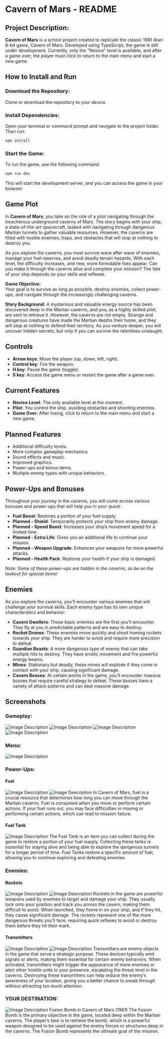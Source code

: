 
# Cavern of Mars - README

## Project Description:
**Cavern of Mars** is a school project created to replicate the classic 1981 Atari 8-bit game, Cavern of Mars. Developed using TypeScript, the game is still under development. Currently, only the "Novice" level is available, and after a game over, the player must click to return to the main menu and start a new game.

## How to Install and Run

### Download the Repository:
Clone or download the repository to your device.

### Install Dependencies:
Open your terminal or command prompt and navigate to the project folder. Then run:

```bash
npm install
```

### Start the Game:
To run the game, use the following command:

```bash
npm run dev
```

This will start the development server, and you can access the game in your browser.

## Game Plot

In **Cavern of Mars**, you take on the role of a pilot navigating through the treacherous underground caverns of Mars. The story begins with your ship, a state-of-the-art spacecraft, tasked with navigating through dangerous Martian tunnels to gather valuable resources. However, the caverns are filled with hostile enemies, traps, and obstacles that will stop at nothing to destroy you.

As you explore the caverns, you must survive wave after wave of enemies, manage your fuel reserves, and avoid deadly terrain hazards. With each level, the difficulty increases, and new, more formidable foes appear. Can you make it through the caverns alive and complete your mission? The fate of your ship depends on your skills and reflexes.

**Game Objective:**  
Your goal is to survive as long as possible, destroy enemies, collect power-ups, and navigate through the increasingly challenging caverns. 

**Story Background:**
A mysterious and valuable energy source has been discovered deep in the Martian caverns, and you, as a highly skilled pilot, are sent to retrieve it. However, the caverns are not empty. Strange and dangerous creatures have made the Martian depths their home, and they will stop at nothing to defend their territory. As you venture deeper, you will uncover hidden secrets, but only if you can survive the relentless onslaught.

## Controls

- **Arrow keys**: Move the player (up, down, left, right).
- **Control key**: Fire the weapon.
- **H key**: Pause the game (toggle).
- **S key**: Access the game menu or restart the game after a game over.

## Current Features

- **Novice Level**: The only available level at the moment.
- **Pilot**: You control the ship, avoiding obstacles and shooting enemies.
- **Game Over**: After losing, click to return to the main menu and start a new game.

## Planned Features

- Additional difficulty levels.
- More complex gameplay mechanics.
- Sound effects and music.
- Improved graphics.
- Power-ups and bonus items.
- Multiple enemy types with unique behaviors.

## Power-Ups and Bonuses

Throughout your journey in the caverns, you will come across various bonuses and power-ups that will help you in your quest:

- **Fuel Boost**: Restores a portion of your fuel supply.
- **Planned - Shield**: Temporarily protects your ship from enemy damage.
- **Planned - Speed Boost**: Increases your ship’s movement speed for a limited time.
- **Planned - Extra Life**: Gives you an additional life to continue your mission.
- **Planned - Weapon Upgrade**: Enhances your weapons for more powerful attacks.
- **Planned - Health Pack**: Restores your health if your ship is damaged.

*Note: Some of these power-ups are hidden in the caverns, so be on the lookout for special items!*

## Enemies

As you explore the caverns, you'll encounter various enemies that will challenge your survival skills. Each enemy type has its own unique characteristics and behavior:

- **Cavern Dwellers**: These basic enemies are the first you’ll encounter. They fly at you in predictable patterns and are easy to destroy.
- **Rocket Drones**: These enemies move quickly and shoot homing rockets towards your ship. They are harder to avoid and require more precision to defeat.
- **Guardian Beasts**: A more dangerous type of enemy that can take multiple hits to destroy. They have erratic movement and fire powerful energy beams.
- **Mines**: Stationary but deadly, these mines will explode if they come in contact with your ship, causing significant damage.
- **Cavern Bosses**: At certain points in the game, you'll encounter massive bosses that require careful strategy to defeat. These bosses have a variety of attack patterns and can deal massive damage.

## Screenshots

### Gameplay:
![Image Description](/public/gameplay1.png)
![Image Description](/public/gameplay2-shooting.png)
![Image Description](/public/gameplay3.png)
![Image Description](/public/gameplay4.png)

### Menu:
![Image Description](/public/main-menu.png)

### Power-Ups:
#### Fuel
![Image Description](/public/fuelTank.PNG)
![Image Description](/public/W-fuelTank.PNG)
In Cavern of Mars, fuel is a crucial resource that determines how long you can move through the Martian caverns. Fuel is consumed when you move or perform certain actions. If your fuel runs out, you may face difficulties in moving or performing certain actions, which can lead to mission failure.
#### Fuel Tank
![Image Description](/public/pyxiasRocket.png)
The Fuel Tank is an item you can collect during the game to restore a portion of your fuel supply. Collecting these tanks is essential for staying alive and being able to explore the dangerous tunnels for a longer period of time. Fuel Tanks restore a specific amount of fuel, allowing you to continue exploring and defeating enemies.

### Enemies:

#### Rockets
![Image Description](/public/creonRocket.png)
![Image Description](/public/W-creonRocket.png)
Rockets in the game are powerful weapons used by enemies to target and damage your ship. They usually lock onto your position and track you across the cavern, making them difficult to avoid. When launched, they home in on your ship, and if they hit, they cause significant damage. The rockets represent one of the more dangerous threats you’ll face, requiring quick reflexes to avoid or destroy them before they hit their mark.

#### Transmitters
![Image Description](/public/radarTransmitter.png)
![Image Description](/public/W-radarTransmitter.png)
Transmitters are enemy objects in the game that serve a strategic purpose. These devices typically emit signals or alerts, making them essential for certain enemy behaviors. When activated, transmitters might trigger the appearance of more enemies or alert other hostile units to your presence, escalating the threat level in the caverns. Destroying these transmitters can help reduce the enemy’s awareness of your location, giving you a better chance to sneak through without attracting too much attention.

### YOUR DESTINATION:
![Image Description](/public/theFusionBomb.png)
Fusion Bomb in Cavern of Mars (1981)
The Fusion Bomb is the primary objective in the game, located deep within the Martian caverns. The player’s task is to retrieve the bomb, which is a powerful weapon designed to be used against the enemy forces or structures deep in the caverns. The Fusion Bomb represents the ultimate goal of the mission.
